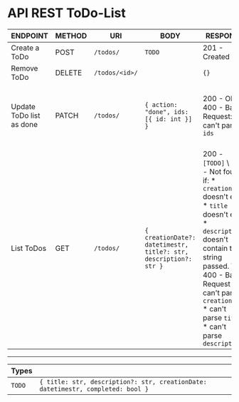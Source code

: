 # API REST ToDo-List

|           ENDPOINT          |  METHOD |                  URI                |           BODY             | RESPONSE      | COMMENTS |
| ------------------------    | ------- | ----------------------------------- | -------------------------- | ------------- | -------- |
| Create a ToDo               | POST    | `/todos/`                           |      `TODO`                | 201 - Created `TODO`  |
| Remove ToDo                 | DELETE  | `/todos/<id>/`                      |                            | `{}`          | 
| Update ToDo list as done    | PATCH   | `/todos/`                           | `{ action: "done", ids: [{ id: int }] }`           | 200 - Ok \ 400 - Bad Request: can't parse `ids`         | Change the value of `completed` to `true` in `TODO`s that have an id from the `ids` list. |
| List ToDos                  | GET     | `/todos/`                           | `{ creationDate?: datetimestr, title?: str, description?: str }`    | 200 - `[TODO]` \ 404 - Not found if: * `creationDate`  doesn't exist * `title`  doesn't exist * `description` doesn't contain the string passed. \ 400 - Bad Request if: * can't parse `creationDate` * can't parse  `title` * can't parse `description`  | If there aren't params, return all ToDos. |

--------------------------------------------------------------------------

|   Types             |                                                                                 |
| --------------------| ------------------------------------------------------------------------------- |
|  `TODO`             | `{ title: str, description?: str, creationDate: datetimestr, completed: bool }` | 
